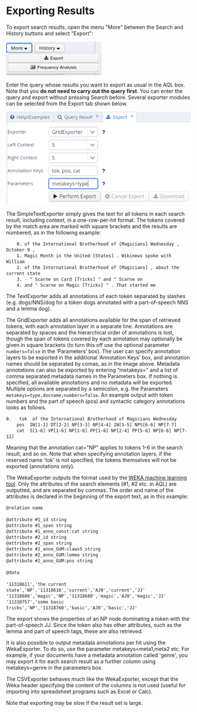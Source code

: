 # Exporting Results

To export search results, open the menu "More" between the Search and
History buttons and select "Export":

![](images/export.png)

Enter the query whose results you want to export as usual in the AQL
box. Note that you **do not need to carry out the query first**. You can
enter the query and export without pressing Search before. Several
exporter modules can be selected from the Export tab shown below.

![](images/export2.png)

The SimpleTextExporter simply gives the text for all tokens in each
search result, including context, in a one-row-per-hit format. The
tokens covered by the match area are marked with square brackets and the
results are numbered, as in the following
example:

``` 
    0. of the International Brotherhood of [Magicians] Wednesday , October 9 , 
    1. Magic Month in the United [States] . Wikinews spoke with William 
    2. of the International Brotherhood of [Magicians] , about the current state 
    3. - " Scarne on Card [Tricks] " and " Scarne on 
    4. and " Scarne on Magic [Tricks] " . That started me 
```

The TextExporter adds all annotations of each token separated by slashes
(e.g. dogs/NNS/dog for a token dogs annotated with a part-of-speech NNS
and a lemma dog).

The GridExporter adds all annotations available for the span of
retrieved tokens, with each annotation layer in a separate line.
Annotations are separated by spaces and the hierarchical order of
annotations is lost, though the span of tokens covered by each
annotation may optionally be given in square brackets (to turn this off
use the optional parameter `numbers=false` in the ‘Parameters’ box). The
user can specify annotation layers to be exported in the additional
‘Annotation Keys’ box, and annotation names should be separated by
comas, as in the image above. Metadata annotations can also be exported
by entering “metakeys=” and a list of comma separated metadata names in
the Parameters box. If nothing is specified, all available annotations
and no metadata will be exported. Multiple options are separated by a
semicolon, e.g. the Parameters `metakeys=type,docname;numbers=false`. An
example output with token numbers and the part of speech (pos) and
syntactic category annotations looks as follows.

    0.   tok  of the International Brotherhood of Magicians Wednesday 
        pos  IN[1-1] DT[2-2] NP[3-3] NP[4-4] IN[5-5] NPS[6-6] NP[7-7] 
        cat  S[1-6] VP[1-6] NP[1-6] PP[1-6] NP[2-4] PP[5-6] NP[6-6] NP[7-12] 

Meaning that the annotation cat="NP" applies to tokens 1-6 in the search
result, and so on. Note that when specifying annotation layers, if the
reserved name 'tok' is not specified, the tokens themselves will not be
exported (annotations only).

The WekaExporter outputs the format used by the [WEKA machine learning
tool](http://www.cs.waikato.ac.nz/ml/weka/). Only the attributes of the
search elements (\#1, \#2 etc. in AQL) are outputted, and are separated
by commas. The order and name of the attributes is declared in the
beginning of the export text, as in this example:

    @relation name
    
    @attribute #1_id string
    @attribute #1_span string
    @attribute #1_anno_const:cat string
    @attribute #2_id string
    @attribute #2_span string
    @attribute #2_anno_GUM:claws5 string
    @attribute #2_anno_GUM:lemma string
    @attribute #2_anno_GUM:pos string
    
    @data
    
    '11318611','the current state','NP','11318616','current','AJ0','current','JJ'
    '11318686','magic','NP','11318688','magic','AJ0','magic','JJ'
    '11318757','some basic tricks','NP','11318760','basic','AJ0','basic','JJ'

The export shows the properties of an NP node dominating a token with
the part-of-speech JJ. Since the token also has other attributes, such
as the lemma and part of speech tags, these are also retrieved.

It is also possible to output metadata annotations per hit using the
WekaExporter. To do so, use the parameter metakeys=meta1,meta2 etc. For
example, if your documents have a metadata annotation called 'genre',
you may export it for each search result as a further column using
metakeys=genre in the parameters box.

The CSVExporter behaves much like the WekaExporter, except that the Weka
header specifying the content of the columns is not used (useful for
importing into spreadsheet programs such as Excel or Calc).

Note that exporting may be slow if the result set is large.